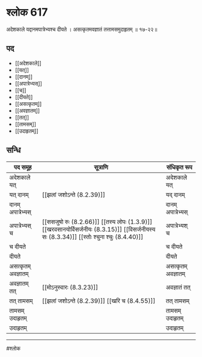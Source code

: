# श्लोक 617

अदेशकाले यद्दानमपात्रेभ्यश्च दीयते ।
असत्कृतमवज्ञातं तत्तामसमुदाहृतम् ॥ १७-२२॥


## पद 

- [[अदेशकाले]]
- [[यत्]]
- [[दानम्]]
- [[अपात्रेभ्यस्]]
- [[च]]
- [[दीयते]]
- [[असत्कृतम्]]
- [[अवज्ञातम्]]
- [[तत्]]
- [[तामसम्]]
- [[उदाहृतम्]]

## सन्धि

| पद समूह | सूत्राणि | संधिकृत रूप |
| ----- | ----- | ----- |
| अदेशकाले यत् |  | अदेशकाले यत् |
| यत् दानम् |  [[झलां जशोऽन्ते (8.2.39)]] | यद् दानम् |
| दानम् अपात्रेभ्यस् |  | दानम् अपात्रेभ्यस् |
| अपात्रेभ्यस् च |  [[ससजुषो रुः (8.2.66)]] [[तस्य लोपः (1.3.9)]] [[खरवसानयोर्विसर्जनीयः (8.3.15)]] [[विसर्जनीयस्य सः (8.3.34)]] [[स्तोः श्चुना श्चुः (8.4.40)]] | अपात्रेभ्यश् च |
| च दीयते |  | च दीयते |
| दीयते |  | दीयते |
| असत्कृतम् अवज्ञातम् |  | असत्कृतम् अवज्ञातम् |
| अवज्ञातम् तत् |  [[मोऽनुस्वारः (8.3.23)]] | अवज्ञातं तत् |
| तत् तामसम् |  [[झलां जशोऽन्ते (8.2.39)]] [[खरि च (8.4.55)]] | तत् तामसम् |
| तामसम् उदाहृतम् |  | तामसम् उदाहृतम् |
| उदाहृतम् |  | उदाहृतम् |


---

#श्लोक